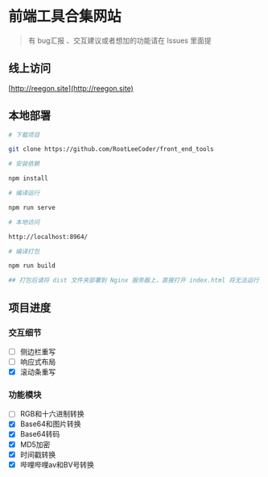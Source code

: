 # 前端工具合集网站

> 有 bug汇报 、交互建议或者想加的功能请在 Issues 里面提

## 线上访问

[http://reegon.site](http://reegon.site)

## 本地部署

```bash
# 下载项目

git clone https://github.com/RootLeeCoder/front_end_tools

# 安装依赖

npm install

# 编译运行

npm run serve

# 本地访问

http://localhost:8964/

# 编译打包

npm run build

## 打包后请将 dist 文件夹部署到 Nginx 服务器上，直接打开 index.html 将无法运行
```

## 项目进度

### 交互细节

- [ ] 侧边栏重写
- [ ] 响应式布局
- [x] 滚动条重写

### 功能模块

- [ ] RGB和十六进制转换
- [x] Base64和图片转换
- [x] Base64转码
- [x] MD5加密
- [x] 时间戳转换
- [x] 哔哩哔哩av和BV号转换